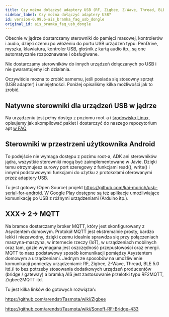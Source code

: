 ```yaml
---
title: Czy można dołączyć adaptery USB (RF, Zigbee, Z-Wave, Thread, BLE 5.0 itd.)?
sidebar_label: Czy można dołączyć adaptery USB?
id: version-0.99.6-ais_bramka_faq_usb_dongle
original_id: ais_bramka_faq_usb_dongle
---
```



Obecnie w jądrze dostarczamy sterowniki do pamięci masowej, kontrolerów i audio, dzięki czemu po włożeniu do portu USB urządzeń typu: PenDrive, myszka, klawiatura, kontroler USB, głośnik z kartą audio itp., są one automatycznie rozpoznawane i obsługiwane.

Nie dostarczamy sterowników do innych urządzeń dołączanych po USB i nie gwarantujemy ich działania.

Oczywiście można to zrobić samemu, jeśli posiada się stosowny sprzęt (USB adapter) i umiejętności. Poniżej opisaliśmy kilka możliwości jak to zrobić.

## Natywne sterowniki dla urządzeń USB w jądrze

Na urządzeniu jest pełny dostęp z poziomu root-a i [środowisko Linux](/AIS-docs/docs/en/ais_gate_faq_package_compile.html#środowisko-linux-a-ktore-mamy-na-urządzeniu), opisujemy jak skompilować pakiet i dostarczyć do naszego repozytorium apt [w FAQ](/AIS-docs/docs/en/ais_gate_faq_package_compile.html#kompilacja-pakietu)


## Sterowniki w przestrzeni użytkownika Android

To podejście nie wymaga dostępu z pozimu root-a, ADK ani sterowników jądra, wszystkie sterowniki mogą być zaimplementowane w Javie. 
Dzięki temu otrzymujesz surowy port szeregowy z funkcjami read(), write() i innymi podstawowymi funkcjami do użytku z protokołami oferowanymi przez adaptery USB.

Tu jest gotowy (Open Source) projekt https://github.com/kai-morich/usb-serial-for-android. W Google Play dostępne są też aplikacje umożliwiające komunikację po USB z różnymi urządzeniami (Arduino itp.).

## XXX-> 2-> MQTT

Na bramce dostarczamy broker MQTT, który jest skonfigurowany z Asystentem domowym. Protokół MQTT jest ekstremalnie prosty, bardzo lekki i niezawodny, dzięki czemu idealnie sprawdza się przy połączeniach maszyna-maszyna, w internecie rzeczy (IoT), w urządzeniach mobilnych oraz tam, gdzie wymagana jest oszczędność przepustowości oraz energii.
MQTT to nasz podstawowy sposób komunikacji pomiędzy Asystentem domowym a urządzeniami. Jednym ze sposobów na umożliwienie komunikacji pomiędzy urządzeniami: RF, Zigbee, Z-Wave, Thread, BLE 5.0 itd.(i to bez potrzeby stosowania dodatkowych urządzeń producentów (bridge / gateway) a bramką AIS jest zastosowanie przelotki typu RF2MQTT, Zigbee2MQTT itd. 

Tu jest kilka linków do gotowych rozwiązań:

https://github.com/arendst/Tasmota/wiki/Zigbee

https://github.com/arendst/Tasmota/wiki/Sonoff-RF-Bridge-433
